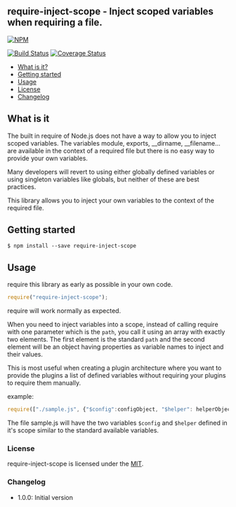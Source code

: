 ## require-inject-scope - Inject scoped variables when requiring a file.

[![NPM](https://nodei.co/npm/require-inject-scope.png?mini=true)](https://nodei.co/npm/require-inject-scope/)

[![Build Status](https://travis-ci.org/ralphv/require-inject-scope.svg?branch=master)](https://travis-ci.org/ralphv/require-inject-scope)
[![Coverage Status](https://coveralls.io/repos/github/ralphv/require-inject-scope/badge.svg?branch=master)](https://coveralls.io/github/ralphv/require-inject-scope?branch=master)
        
* [What is it?](#what-is-it)
* [Getting started](#getting-started)
* [Usage](#usage)
* [License](#License)
* [Changelog](#Changelog)

## What is it

The built in require of Node.js does not have a way to allow you to inject scoped variables. 
The variables module, exports, __dirname, __filename... are available in the context of a required file but there is no easy way to provide your own variables. 

Many developers will revert to using either globally defined variables or using singleton variables like globals, but neither of these are best practices.

This library allows you to inject your own variables to the context of the required file.

## Getting started

    $ npm install --save require-inject-scope

## Usage

require this library as early as possible in your own code.

```javascript
require("require-inject-scope");
```

require will work normally as expected.

When you need to inject variables into a scope, instead of calling require with one parameter which 
is the `path`, you call it using an array with exactly two elements. 
The first element is the standard `path` and the second element will be an object having properties as variable names to inject and their values.

This is most useful when creating a plugin architecture where you want to provide the plugins a list of defined variables without requiring your plugins to require them manually.

example:

```javascript
require(["./sample.js", {"$config":configObject, "$helper": helperObject}]);
```

The file sample.js will have the two variables `$config` and `$helper` defined in it's scope similar to the standard available variables.

### License

require-inject-scope is licensed under the [MIT](https://github.com/ralphv/require-inject-scope/raw/master/LICENSE).

### Changelog

* 1.0.0: Initial version
